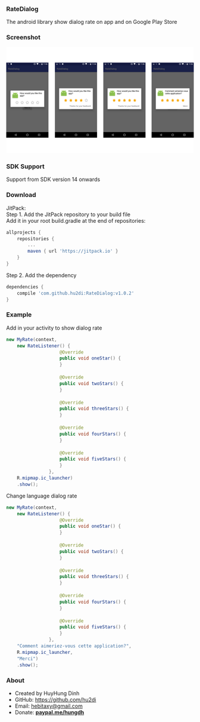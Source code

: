 ### RateDialog
The android library show dialog rate on app and on Google Play Store

### Screenshot
<img src="https://raw.githubusercontent.com/hu2di/RateDialog/master/screenshot.png">

### SDK Support
Support from SDK version 14 onwards

### Download
JitPack:<br>
Step 1. Add the JitPack repository to your build file<br>
Add it in your root build.gradle at the end of repositories:
```groovy
allprojects {
	repositories {
		...
		maven { url 'https://jitpack.io' }
	}
}
```
Step 2. Add the dependency
```groovy
dependencies {
    compile 'com.github.hu2di:RateDialog:v1.0.2'
}
```

### Example
Add in your activity to show dialog rate
```java
new MyRate(context, 
	new RateListener() {
                    @Override
                    public void oneStar() {                        
                    }

                    @Override
                    public void twoStars() {                        
                    }

                    @Override
                    public void threeStars() {                        
                    }

                    @Override
                    public void fourStars() {                        
                    }

                    @Override
                    public void fiveStars() {                        
                    }
                },
	R.mipmap.ic_launcher)
    .show();
```
Change language dialog rate
```java
new MyRate(context, 
	new RateListener() {
                    @Override
                    public void oneStar() {                       
                    }

                    @Override
                    public void twoStars() {                      
                    }

                    @Override
                    public void threeStars() {                        
                    }

                    @Override
                    public void fourStars() {                        
                    }

                    @Override
                    public void fiveStars() {                        
                    }
                },
	"Comment aimeriez-vous cette application?", 
	R.mipmap.ic_launcher, 
	"Merci")
    .show();
```

### About
- Created by HuyHung Dinh
- GitHub: https://github.com/hu2di
- Email: hebitaxy@gmail.com
- Donate: [**paypal.me/hungdh**](https://www.paypal.me/hungdh)
